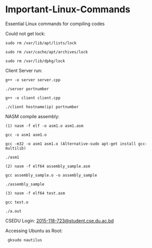 # Important-Linux-Commands
Essential Linux commands for compiling codes


Could not get lock:

    sudo rm /var/lib/apt/lists/lock 

    sudo rm /var/cache/apt/archives/lock 

    sudo rm /var/lib/dpkg/lock


Client Server run:

    g++ -o server server.cpp

    ./server portnumber

    g++ -o client client.cpp

    ./client hostname(ip) portnumber


NASM compile assembly:

    (1) nasm -f elf -o asm1.o asm1.asm

    gcc -o asm1 asm1.o

    gcc -m32 -o asm1 asm1.o (Alternative-sudo apt-get install gcc-multilib﻿)

    ./asm1

    (2) nasm -f elf64 assembly_sample.asm

    gcc assembly_sample.o -o assembly_sample

    ./assembly_sample 

    (3) nasm -f elf64 test.asm

    gcc test.o

    ./a.out
    
CSEDU Login:
     2015-118-723@student.cse.du.ac.bd
        
Accessing Ubuntu as Root:
    
     gksudo nautilus
